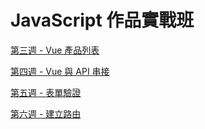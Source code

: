 # JavaScript 作品實戰班

[第三週 - Vue 產品列表](https://eml0777.github.io/js-training-task/week3-1/index.html)

[第四週 - Vue 與 API 串接](https://eml0777.github.io/js-training-task/week4/Login.html)

[第五週 - 表單驗證](https://eml0777.github.io/js-training-task/week5/index.html)

[第六週 - 建立路由](https://eml0777.github.io/js-training-task/week6/index.html#/)